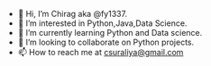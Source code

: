- 👋 Hi, I’m Chirag aka @fy1337.
- 👀 I’m interested in Python,Java,Data Science.
- 🌱 I’m currently learning Python and Data science.  
- 💞️ I’m looking to collaborate on Python projects.
- 📫 How to reach me at csuraliya@gmail.com

<!---
fy1337/fy1337 is a ✨ special ✨ repository because its `README.md` (this file) appears on your GitHub profile.
You can click the Preview link to take a look at your changes.
--->
